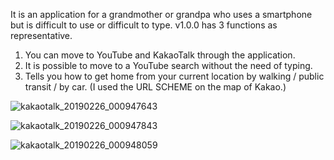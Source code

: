 It is an application for a grandmother or grandpa who uses a smartphone but is difficult to use or difficult to type.
v1.0.0 has 3 functions as representative.
1. You can move to YouTube and KakaoTalk through the application.
2. It is possible to move to a YouTube search without the need of typing.
3. Tells you how to get home from your current location by walking / public transit / by car. (I used the URL SCHEME on the map of Kakao.)

![kakaotalk_20190226_000947643](https://user-images.githubusercontent.com/38394861/53347859-53ab7c80-395d-11e9-8ffc-e29e515907db.jpg)

![kakaotalk_20190226_000947843](https://user-images.githubusercontent.com/38394861/53347858-53ab7c80-395d-11e9-80b4-fe3d1b0782ef.jpg)

![kakaotalk_20190226_000948059](https://user-images.githubusercontent.com/38394861/53347857-53ab7c80-395d-11e9-89d7-bbbf179e27a9.jpg)
